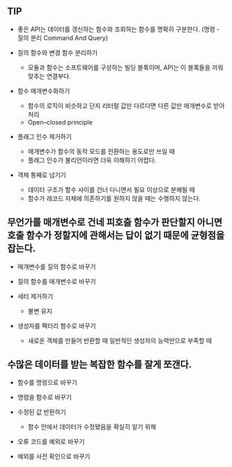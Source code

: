 ## TIP

- 좋은 API는 데이터를 갱신하는 함수와 조회하는 함수를 명확히 구분한다. (명령 - 질의 분리 Command And Query)

- 질의 함수와 변경 함수 분리하기
  - 모듈과 함수는 소프트웨어를 구성하는 빌딩 블록이며, API는 이 블록들을 끼워 맞추는 연결부다.
- 함수 매개변수화하기

  - 함수의 로직이 비슷하고 단지 리터럴 값만 다르다면 다른 값만 매개변수로 받아 처리
  - Open–closed principle

- 플래그 인수 제거하기
  - 매개변수가 함수의 동작 모드를 전환하는 용도로만 쓰일 때
  - 플래그 인수가 불리언이라면 더욱 이해하기 어렵다.
- 객체 통째로 넘기기
  - 데이터 구조가 함수 사이를 건너 다니면서 필요 이상으로 분해될 때
  - 함수가 레코드 자체에 의존하기를 원하지 않을 때는 수행하지 않는다.

## 무언가를 매개변수로 건네 피호출 함수가 판단할지 아니면 호출 함수가 정할지에 관해서는 답이 없기 때문에 균형점을 잡는다.

- 매개변수를 질의 함수로 바꾸기
- 질의 함수를 매개변수로 바꾸기

- 세터 제거하기
  - 불변 유지
- 생성자를 팩터리 함수로 바꾸기
  - 새로운 객체를 만들어 반환할 때 일반적인 생성자의 능력만으로 부족할 때

## 수많은 데이터를 받는 복잡한 함수를 잘게 쪼갠다.

- 함수를 명령으로 바꾸기
- 명령을 함수로 바꾸기

- 수정된 값 반환하기
  - 함수 안에서 데이터가 수정됐음을 확실히 알기 위해
- 오류 코드를 예외로 바꾸기
- 예외를 사전 확인으로 바꾸기
